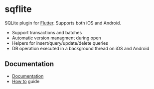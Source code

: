 # sqflite

SQLite plugin for [Flutter](https://flutter.io).
Supports both iOS and Android.

* Support transactions and batches
* Automatic version managment during open
* Helpers for insert/query/update/delete queries
* DB operation executed in a background thread on iOS and Android

## Documentation

* [Documentation](https://github.com/tekartik/sqflite/blob/travis/sqflite/README.md)
* [How to](https://github.com/tekartik/sqflite/blob/master/sqflite/doc/how_to.md) guide